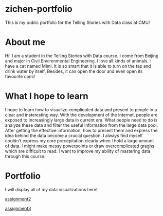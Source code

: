# zichen-portfolio
This is my public portfolio for the Telling Stories with Data class at CMU!

# About me
Hi! I am a student in the Telling Stories with Data course. I come from Beijing and major in Civil Environmental Engineering. I love all kinds of animals. I have a cat named Mimi. It is so smart that it is able to turn on the tap and drink water by itself. Besides, it can open the door and even open its favourite cans!  

# What I hope to learn
I hope to learn how to visualize complicated data and present to people in a clear and insteresting way. With the development of the internet, people are exposed to increasingly large data in current era. What people need to do is analyze these data and filter the useful information from the large data pool. After getting the effective information, how to present them and express the idea behind the data become a crucial question. I always find myself couldn't express my core precepitation clearly when I hold a large amount of data. I might make messy powerpoints or draw overcomplicated graghs which are difficult to read. I want to improve my ability of mastering data through this course.

# Portfolio
I will display all of my data visualizations here!

[assignment2](/dataviz2.md)

[assignment3](/dataviz3.md)
